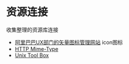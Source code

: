 # 资源连接

收集整理的资源库连接

- [阿里巴巴UX部门的矢量图标管理网站](http://www.iconfont.cn/) icon图标
- [HTTP Mime-Type](http://tool.oschina.net/commons)
- [Unix Tool Box](http://cb.vu/unixtoolbox_zh_CN.xhtml#sysinfo)